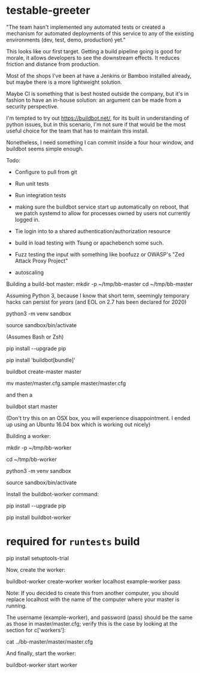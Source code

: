 # testable-greeter
"The team hasn't implemented any automated tests or created a mechanism for automated deployments of this service to any of the existing environments (dev, test, demo, production) yet."

This looks like our first target. Getting a build pipeline going is good for morale, it allows developers to see the downstream effects. It reduces friction and distance from production.

Most of the shops I've been at have a Jenkins or Bamboo installed already, but maybe there is a more lightweight solution.

Maybe CI is something that is best hosted outside the company, but it's in fashion to have an in-house solution: an argument can be made from a security perspective.

I'm tempted to try out https://buildbot.net/, for its built in understanding of python issues, but in this scenario, I'm not sure if that would be the most useful choice for the team that has to maintain this install.

Nonetheless, I need something I can commit inside a four hour window, and buildbot seems simple enough.

Todo:
 * Configure to pull from git
 * Run unit tests
 * Run integration tests
 * making sure the buildbot service start up automatically on reboot, that we patch systemd to allow for processes owned by users not currently logged in.

* Tie login into to a shared authentication/authorization resource
* build in load testing with Tsung or apachebench some such.
* Fuzz testing the input with something like  boofuzz or OWASP's "Zed Attack Proxy Project"
* autoscaling

Building a build-bot master:
mkdir -p ~/tmp/bb-master
cd ~/tmp/bb-master

Assuming Python 3, because I know that short term, seemingly temporary hacks can persist for *years* (and EOL on 2.7 has been declared for 2020)

python3 -m venv sandbox

source sandbox/bin/activate

(Assumes Bash or Zsh)

pip install --upgrade pip

pip install 'buildbot[bundle]'

buildbot create-master master

mv master/master.cfg.sample master/master.cfg

and then a

 buildbot start master

 (Don't try this on an OSX box, you will experience disappointment. I ended up using an Ubuntu 16.04 box which is working out nicely)

Building a worker:

mkdir -p ~/tmp/bb-worker

cd ~/tmp/bb-worker

python3 -m venv sandbox

source sandbox/bin/activate

Install the buildbot-worker command:

pip install --upgrade pip

pip install buildbot-worker

# required for `runtests` build

pip install setuptools-trial

Now, create the worker:

buildbot-worker create-worker worker localhost example-worker pass

Note: If you decided to create this from another computer, you should replace localhost with the name of the
computer where your master is running.

The username (example-worker), and password (pass) should be the same as those in master/master.cfg;
verify this is the case by looking at the section for c['workers']:

cat ../bb-master/master/master.cfg

And finally, start the worker:

buildbot-worker start worker

